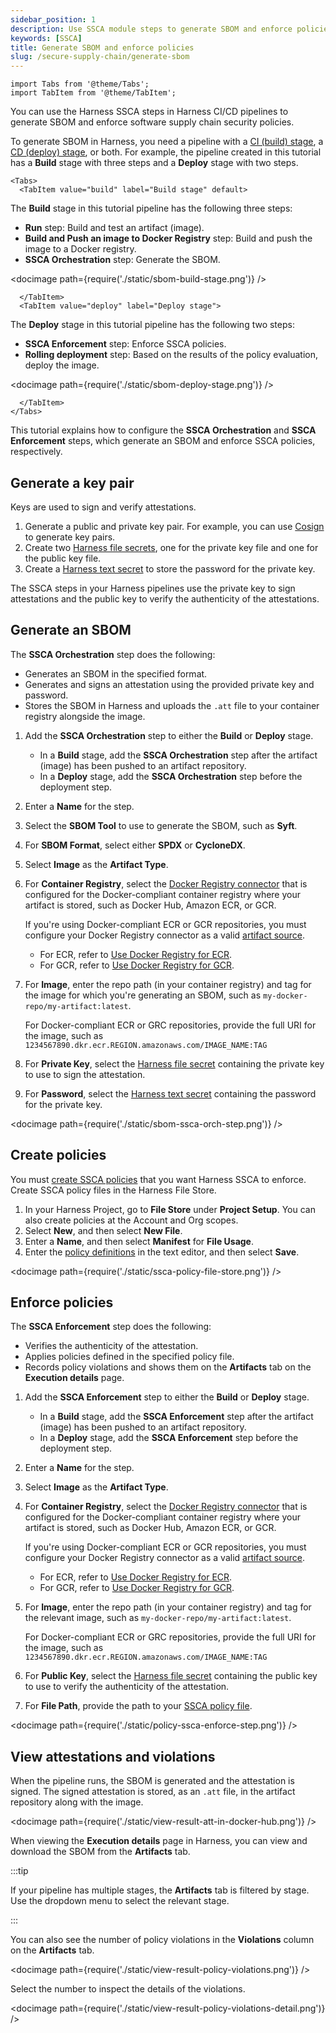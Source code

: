```yaml
---
sidebar_position: 1
description: Use SSCA module steps to generate SBOM and enforce policies in Harness pipelines.
keywords: [SSCA]
title: Generate SBOM and enforce policies
slug: /secure-supply-chain/generate-sbom
---
```


```mdx-code-block
import Tabs from '@theme/Tabs';
import TabItem from '@theme/TabItem';
```

You can use the Harness SSCA steps in Harness CI/CD pipelines to generate SBOM and enforce software supply chain security policies.

To generate SBOM in Harness, you need a pipeline with a [CI (build) stage](/docs/continuous-integration/use-ci/prep-ci-pipeline-components), a [CD (deploy) stage](/docs/continuous-delivery/get-started/key-concepts#stage), or both. For example, the pipeline created in this tutorial has a **Build** stage with three steps and a **Deploy** stage with two steps.

```mdx-code-block
<Tabs>
  <TabItem value="build" label="Build stage" default>
```

The **Build** stage in this tutorial pipeline has the following three steps:

* **Run** step: Build and test an artifact (image).
* **Build and Push an image to Docker Registry** step: Build and push the image to a Docker registry.
* **SSCA Orchestration** step: Generate the SBOM.

<!-- ![](./static/sbom-build-stage.png) -->

<docimage path={require('./static/sbom-build-stage.png')} />

```mdx-code-block
  </TabItem>
  <TabItem value="deploy" label="Deploy stage">
```

The **Deploy** stage in this tutorial pipeline has the following two steps:

* **SSCA Enforcement** step: Enforce SSCA policies.
* **Rolling deployment** step: Based on the results of the policy evaluation, deploy the image.

<!-- ![](./static/sbom-deploy-stage.png) -->

<docimage path={require('./static/sbom-deploy-stage.png')} />

```mdx-code-block
  </TabItem>
</Tabs>
```

This tutorial explains how to configure the **SSCA Orchestration** and **SSCA Enforcement** steps, which generate an SBOM and enforce SSCA policies, respectively.

## Generate a key pair

Keys are used to sign and verify attestations.

1. Generate a public and private key pair. For example, you can use [Cosign](https://docs.sigstore.dev/key_management/signing_with_self-managed_keys/) to generate key pairs.
2. Create two [Harness file secrets](/docs/platform/secrets/add-file-secrets), one for the private key file and one for the public key file.
3. Create a [Harness text secret](/docs/platform/Secrets/add-use-text-secrets) to store the password for the private key.

The SSCA steps in your Harness pipelines use the private key to sign attestations and the public key to verify the authenticity of the attestations.

## Generate an SBOM

The **SSCA Orchestration** step does the following:

* Generates an SBOM in the specified format.
* Generates and signs an attestation using the provided private key and password.
* Stores the SBOM in Harness and uploads the `.att` file to your container registry alongside the image.

1. Add the **SSCA Orchestration** step to either the **Build** or **Deploy** stage.
   * In a **Build** stage, add the **SSCA Orchestration** step after the artifact (image) has been pushed to an artifact repository.
   * In a **Deploy** stage, add the **SSCA Orchestration** step before the deployment step.
2. Enter a **Name** for the step.
3. Select the **SBOM Tool** to use to generate the SBOM, such as **Syft**.
4. For **SBOM Format**, select either **SPDX** or **CycloneDX**.
5. Select **Image** as the **Artifact Type**.
6. For **Container Registry**, select the [Docker Registry connector](/docs/platform/Connectors/Cloud-providers/ref-cloud-providers/docker-registry-connector-settings-reference) that is configured for the Docker-compliant container registry where your artifact is stored, such as Docker Hub, Amazon ECR, or GCR.

   If you're using Docker-compliant ECR or GCR repositories, you must configure your Docker Registry connector as a valid [artifact source](/docs/continuous-delivery/x-platform-cd-features/services/artifact-sources).
      * For ECR, refer to [Use Docker Registry for ECR](/docs/continuous-delivery/x-platform-cd-features/services/artifact-sources#amazon-elastic-container-registry-ecr).
      * For GCR, refer to [Use Docker Registry for GCR](/docs/continuous-delivery/x-platform-cd-features/services/artifact-sources#google-container-registry-gcr).

7. For **Image**, enter the repo path (in your container registry) and tag for the image for which you're generating an SBOM, such as `my-docker-repo/my-artifact:latest`.

   For Docker-compliant ECR or GRC repositories, provide the full URI for the image, such as `1234567890.dkr.ecr.REGION.amazonaws.com/IMAGE_NAME:TAG`

8. For **Private Key**, select the [Harness file secret](/docs/platform/secrets/add-file-secrets) containing the private key to use to sign the attestation.
9. For **Password**, select the [Harness text secret](/docs/platform/Secrets/add-use-text-secrets) containing the password for the private key.

<!-- ![](./static/sbom-ssca-orch-step.png) -->

<docimage path={require('./static/sbom-ssca-orch-step.png')} />

## Create policies

You must [create SSCA policies](/docs/software-supply-chain-assurance/ssca-policies/create-ssca-policies) that you want Harness SSCA to enforce. Create SSCA policy files in the Harness File Store.

1. In your Harness Project, go to **File Store** under **Project Setup**. You can also create policies at the Account and Org scopes.
2. Select **New**, and then select **New File**.
3. Enter a **Name**, and then select **Manifest** for **File Usage**.
4. Enter the [policy definitions](/docs/software-supply-chain-assurance/ssca-policies/define-ssca-policies) in the text editor, and then select **Save**.

<!-- ![](./static/ssca-policy-file-store.png) -->

<docimage path={require('./static/ssca-policy-file-store.png')} />

## Enforce policies

The **SSCA Enforcement** step does the following:

* Verifies the authenticity of the attestation.
* Applies policies defined in the specified policy file.
* Records policy violations and shows them on the **Artifacts** tab on the **Execution details** page.

1. Add the **SSCA Enforcement** step to either the **Build** or **Deploy** stage.

   * In a **Build** stage, add the **SSCA Enforcement** step after the artifact (image) has been pushed to an artifact repository.
   * In a **Deploy** stage, add the **SSCA Enforcement** step before the deployment step.

2. Enter a **Name** for the step.
3. Select **Image** as the **Artifact Type**.
4. For **Container Registry**, select the [Docker Registry connector](/docs/platform/Connectors/Cloud-providers/ref-cloud-providers/docker-registry-connector-settings-reference) that is configured for the Docker-compliant container registry where your artifact is stored, such as Docker Hub, Amazon ECR, or GCR.

   If you're using Docker-compliant ECR or GCR repositories, you must configure your Docker Registry connector as a valid [artifact source](/docs/continuous-delivery/x-platform-cd-features/services/artifact-sources).
      * For ECR, refer to [Use Docker Registry for ECR](/docs/continuous-delivery/x-platform-cd-features/services/artifact-sources#amazon-elastic-container-registry-ecr).
      * For GCR, refer to [Use Docker Registry for GCR](/docs/continuous-delivery/x-platform-cd-features/services/artifact-sources#google-container-registry-gcr).

5. For **Image**, enter the repo path (in your container registry) and tag for the relevant image, such as `my-docker-repo/my-artifact:latest`.

   For Docker-compliant ECR or GRC repositories, provide the full URI for the image, such as `1234567890.dkr.ecr.REGION.amazonaws.com/IMAGE_NAME:TAG`

6. For **Public Key**, select the [Harness file secret](/docs/platform/secrets/add-file-secrets) containing the public key to use to verify the authenticity of the attestation.
7. For **File Path**, provide the path to your [SSCA policy file](#create-policies).

<!-- ![](./static/policy-ssca-enforce-step.png) -->

<docimage path={require('./static/policy-ssca-enforce-step.png')} />

## View attestations and violations

When the pipeline runs, the SBOM is generated and the attestation is signed. The signed attestation is stored, as an `.att` file, in the artifact repository along with the image.

<!-- ![](./static/view-result-att-in-docker-hub.png) -->

<docimage path={require('./static/view-result-att-in-docker-hub.png')} />

When viewing the **Execution details** page in Harness, you can view and download the SBOM from the **Artifacts** tab.

:::tip

If your pipeline has multiple stages, the **Artifacts** tab is filtered by stage. Use the dropdown menu to select the relevant stage.

:::

You can also see the number of policy violations in the **Violations** column on the **Artifacts** tab.

<!-- ![](./static/view-result-policy-violations.png) -->

<docimage path={require('./static/view-result-policy-violations.png')} />

Select the number to inspect the details of the violations.

<!-- ![](./static/view-result-policy-violations-detail.png) -->

<docimage path={require('./static/view-result-policy-violations-detail.png')} />
